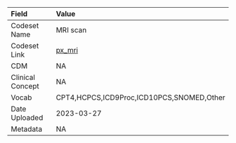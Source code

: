 |Field            |Value                                     |
|:----------------|:-----------------------------------------|
|Codeset Name     |MRI scan                                  |
|Codeset Link     |[px_mri](https://github.com/PEDSnet/Variable-Dictionary/blob/main/procedures/px_mri.csv)|
|CDM              |NA                                        |
|Clinical Concept |NA                                        |
|Vocab            |CPT4,HCPCS,ICD9Proc,ICD10PCS,SNOMED,Other |
|Date Uploaded    |2023-03-27                                |
|Metadata         |NA                                        |
